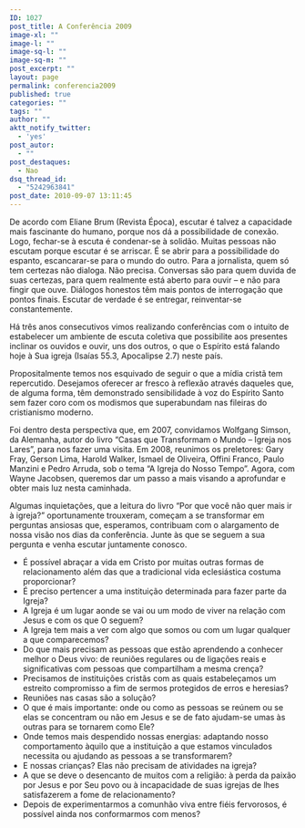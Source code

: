 ```yaml
---
ID: 1027
post_title: A Conferência 2009
image-xl: ""
image-l: ""
image-sq-l: ""
image-sq-m: ""
post_excerpt: ""
layout: page
permalink: conferencia2009
published: true
categories: ""
tags: ""
author: ""
aktt_notify_twitter:
  - 'yes'
post_autor:
  - ""
post_destaques:
  - Nao
dsq_thread_id:
  - "5242963841"
post_date: 2010-09-07 13:11:45
---
```

De acordo com Eliane Brum (Revista Época), escutar é talvez a  capacidade mais fascinante do humano, porque nos dá a possibilidade de  conexão. Logo, fechar-se à escuta é condenar-se à solidão. Muitas  pessoas não escutam porque escutar é se arriscar. É se abrir para a  possibilidade do espanto, escancarar-se para o mundo do outro. Para a  jornalista, quem só tem certezas não dialoga. Não precisa. Conversas são  para quem duvida de suas certezas, para quem realmente está aberto para  ouvir – e não para fingir que ouve. Diálogos honestos têm mais pontos  de interrogação que pontos finais. Escutar de verdade é se entregar,  reinventar-se constantemente.

Há três anos consecutivos vimos realizando conferências com o  intuito de estabelecer um ambiente de escuta coletiva que possibilite  aos presentes inclinar os ouvidos e ouvir, uns dos outros, o que o  Espírito está falando hoje à Sua igreja (Isaías 55.3, Apocalipse 2.7) neste país.

Propositalmente temos nos esquivado de seguir o que a mídia  cristã tem repercutido. Desejamos oferecer ar fresco à reflexão através  daqueles que, de alguma forma, têm demonstrado sensibilidade à voz do  Espírito Santo sem fazer coro com os modismos que superabundam nas  fileiras do cristianismo moderno.

Foi dentro desta perspectiva que, em 2007, convidamos Wolfgang  Simson, da Alemanha, autor do livro “Casas que Transformam o Mundo –  Igreja nos Lares”, para nos fazer uma visita. Em 2008, reunimos os  preletores: Gary Fray, Gerson Lima, Harold Walker, Ismael de Oliveira,  Offini Franco, Paulo Manzini e Pedro Arruda, sob o tema “A Igreja do  Nosso Tempo”. Agora, com Wayne Jacobsen, queremos dar um passo a mais  visando a aprofundar e obter mais luz nesta caminhada.

Algumas inquietações, que a leitura do livro “Por que você não  quer mais ir à igreja?” oportunamente trouxeram, começam a se  transformar em perguntas ansiosas que, esperamos, contribuam com o  alargamento de nossa visão nos dias da conferência. Junte às que se  seguem a sua pergunta e venha escutar juntamente conosco.

- É possível abraçar a vida em Cristo por muitas outras formas  de relacionamento além das que a tradicional vida eclesiástica costuma  proporcionar?
- É preciso pertencer a uma instituição determinada para fazer parte da Igreja?
- A Igreja é um lugar aonde se vai ou um modo de viver na relação com Jesus e com os que O seguem?
- A Igreja tem mais a ver com algo que somos ou com um lugar qualquer a que comparecemos?
- Do que mais precisam as pessoas que estão aprendendo a  conhecer melhor o Deus vivo: de reuniões regulares ou de ligações reais e  significativas com pessoas que compartilham a mesma crença?
- Precisamos de instituições cristãs com as quais estabeleçamos  um estreito compromisso a fim de sermos protegidos de erros e heresias?
- Reuniões nas casas são a solução?
- O que é mais importante: onde ou como as pessoas se reúnem ou  se elas se concentram ou não em Jesus e se de fato ajudam-se umas às  outras para se tornarem como Ele?
- Onde temos mais despendido nossas energias: adaptando nosso  comportamento àquilo que a instituição a que estamos vinculados  necessita ou ajudando as pessoas a se transformarem?
- E nossas crianças? Elas não precisam de atividades na igreja?
- A que se deve o desencanto de muitos com a religião: à perda  da paixão por Jesus e por Seu povo ou à incapacidade de suas igrejas de  lhes satisfazerem a fome de relacionamento?
- Depois de experimentarmos a comunhão viva entre fiéis fervorosos, é possível ainda nos conformarmos com menos?